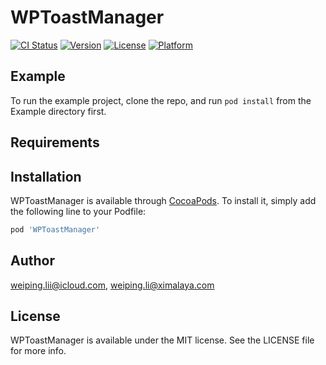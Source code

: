 # WPToastManager

[![CI Status](https://img.shields.io/travis/weiping.lii@icloud.com/WPToastManager.svg?style=flat)](https://travis-ci.org/weiping.lii@icloud.com/WPToastManager)
[![Version](https://img.shields.io/cocoapods/v/WPToastManager.svg?style=flat)](https://cocoapods.org/pods/WPToastManager)
[![License](https://img.shields.io/cocoapods/l/WPToastManager.svg?style=flat)](https://cocoapods.org/pods/WPToastManager)
[![Platform](https://img.shields.io/cocoapods/p/WPToastManager.svg?style=flat)](https://cocoapods.org/pods/WPToastManager)

## Example

To run the example project, clone the repo, and run `pod install` from the Example directory first.

## Requirements

## Installation

WPToastManager is available through [CocoaPods](https://cocoapods.org). To install
it, simply add the following line to your Podfile:

```ruby
pod 'WPToastManager'
```

## Author

weiping.lii@icloud.com, weiping.li@ximalaya.com

## License

WPToastManager is available under the MIT license. See the LICENSE file for more info.
